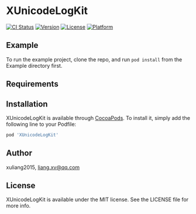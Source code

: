 # XUnicodeLogKit

[![CI Status](https://img.shields.io/travis/xuliang2015/XUnicodeLogKit.svg?style=flat)](https://travis-ci.org/xuliang2015/XUnicodeLogKit)
[![Version](https://img.shields.io/cocoapods/v/XUnicodeLogKit.svg?style=flat)](https://cocoapods.org/pods/XUnicodeLogKit)
[![License](https://img.shields.io/cocoapods/l/XUnicodeLogKit.svg?style=flat)](https://cocoapods.org/pods/XUnicodeLogKit)
[![Platform](https://img.shields.io/cocoapods/p/XUnicodeLogKit.svg?style=flat)](https://cocoapods.org/pods/XUnicodeLogKit)

## Example

To run the example project, clone the repo, and run `pod install` from the Example directory first.

## Requirements

## Installation

XUnicodeLogKit is available through [CocoaPods](https://cocoapods.org). To install
it, simply add the following line to your Podfile:

```ruby
pod 'XUnicodeLogKit'
```

## Author

xuliang2015, liang.xv@qq.com

## License

XUnicodeLogKit is available under the MIT license. See the LICENSE file for more info.

